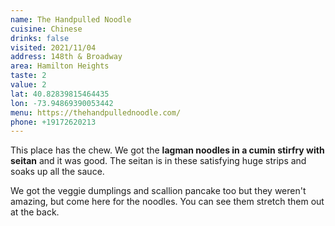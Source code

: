 ```yaml
---
name: The Handpulled Noodle
cuisine: Chinese
drinks: false
visited: 2021/11/04
address: 148th & Broadway
area: Hamilton Heights
taste: 2
value: 2
lat: 40.82839815464435
lon: -73.94869390053442
menu: https://thehandpullednoodle.com/
phone: +19172620213
---
```


This place has the chew. We got the **lagman noodles in a cumin stirfry with seitan** and it was good. The seitan is in these satisfying huge strips and  soaks up all the sauce.

We got the veggie dumplings and scallion pancake too but they weren't amazing, but come here for the noodles. You can see them stretch them out at the back.
